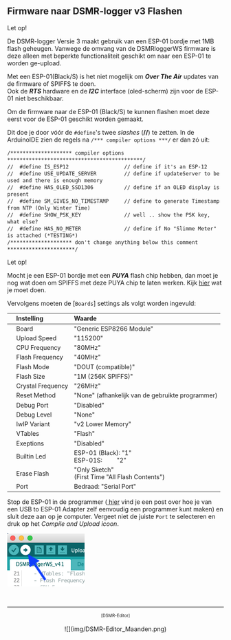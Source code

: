 ## Firmware naar DSMR-logger v3 Flashen

<div class="admonition note">
<p class="admonition-title">Let op!</p>
De DSMR-logger Versie 3 maakt gebruik van een ESP-01 bordje met 1MB flash geheugen.
Vanwege de omvang van de DSMRloggerWS firmware is deze
alleen met beperkte functionaliteit geschikt om naar
een ESP-01 te worden ge-upload.   

Met een ESP-01(Black/S) is het niet mogelijk om <b><i>Over The Air</i></b> updates van de
firmware of SPIFFS te doen.<br>
Ook de <i><b>RTS</b></i> hardware en de <i><b>I2C</b></i> interface (oled-scherm) zijn 
voor de ESP-01 niet beschikbaar.
</div>

Om de firmware naar de ESP-01 (Black/S) te kunnen flashen moet deze eerst 
voor de ESP-01 geschikt worden gemaakt.

Dit doe je door vóór de `#define`'s twee *slashes* (**//**) te zetten.
In de ArduinoIDE zien de regels na `/*** compiler options ***/` er dan
zó uit:

```
/******************** compiler options  ********************************************/
//  #define IS_ESP12                  // define if it's an ESP-12
//  #define USE_UPDATE_SERVER         // define if updateServer to be used and there is enough memory
//  #define HAS_OLED_SSD1306          // define if an OLED display is present
//  #define SM_GIVES_NO_TIMESTAMP     // define to generate Timestamp from NTP (Only Winter Time)
//  #define SHOW_PSK_KEY              // well .. show the PSK key, what else?
//  #define HAS_NO_METER              // define if No "Slimme Meter" is attached (*TESTING*)
/******************** don't change anything below this comment **********************/

```

<div class="admonition note">
<p class="admonition-title">Let op!</p>
Mocht je een ESP-01 bordje met een <i><b>PUYA</i></b> flash chip hebben, dan moet je nog wat
doen om SPIFFS met deze PUYA chip te laten werken. Kijk
<a href="../PUYA_patch/">hier</a> wat je moet doen.
</div>

Vervolgens moeten de [`Boards`] settings als volgt worden ingevuld:


|   | Instelling        |Waarde|
|:-:|:------------------|:-----|
|   | Board             | "Generic ESP8266 Module" |
|   | Upload Speed      | "115200" |
|   | CPU Frequency     | "80MHz" |
|   | Flash Frequency   | "40MHz" |
|   | Flash Mode        | "DOUT (compatible)" |
|   | Flash Size        | "1M (256K SPIFFS)" |
|   | Crystal Frequency | "26MHz" |
|   | Reset Method      | "None" (afhankelijk van de gebruikte programmer) |
|   | Debug Port        | "Disabled" |
|   | Debug Level       | "None" |
|   | IwIP Variant      | "v2 Lower Memory" |
|   | VTables           | "Flash" |
|   | Exeptions         | "Disabled" |
|   | Builtin Led       | ESP-01 (Black): "1"<br>ESP-01S: &nbsp; &nbsp; &nbsp; &nbsp; "2" |
|   | Erase Flash       | "Only Sketch"<br>(First Time "All Flash Contents") |
|   | Port              | Bedraad: "Serial Port" |


Stop de ESP-01 in de programmer 
(<a href="https://willem.aandewiel.nl/index.php/2018/08/27/eenvoudige-programmer-voor-de-esp-01-esp8266/" target="_blank">
hier</a>
vind je een post over hoe je van een USB to ESP-01
Adapter zelf eenvoudig een programmer kunt maken) en sluit deze aan op je computer.
Vergeet niet de juiste `Port` te selecteren en druk op het *Compile and Upload icoon*.

![](img/CompileAndUploadIcon.png)



<br>

---
<center  style="font-size: 70%">[DSMR-Editor]</center><br>
<center>![](img/DSMR-Editor_Maanden.png)</center>
